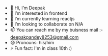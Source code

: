 - 👋 Hi, I’m Deepak
- 👀 I’m interested in frontend
- 🌱 I’m currently learning reactjs
- 💞️ I’m looking to collaborate on N/A
- 📫 You can reach me by my buisness mail :- deepakpandey8253@gmail.com
- 😄 Pronouns: his/him
- ⚡ Fun fact: I'm in class 10th :)

<!---
GAMERZADDON/GAMERZADDON is a ✨ special ✨ repository because its `README.md` (this file) appears on your GitHub profile.
You can click the Preview link to take a look at your changes.
--->
